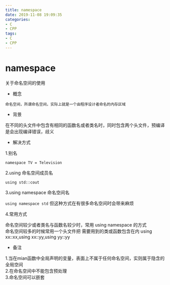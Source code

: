 ```yaml
---
title: namespace
date: 2019-11-08 19:09:35
categories:
- C
- CPP
tags:
- C
- CPP
---
```


# namespace

关于命名空间的使用

- 概念

`命名空间，所谓命名空间，实际上就是一个由程序设计者命名的内存区域`

- 背景

在不同的头文件中包含有相同的函数名或者类名时，同时包含两个头文件，预编译是会出现编译错误，歧义

- 解决方式

1.别名

`namespace TV = Television`

2.using 命名空间成员名

`using std::cout`

3.using namespace 命名空间名

`using namespace std`  但这种方式在有很多命名空间时会带来麻烦

4.常用方式

命名空间较少或者类名与函数名较少时，常用 using namespace 的方式  
命名空间较多的时候常用一个头文件把 需要用到的类或函数包含在内  using xx::xx,using xx::yy,using yy::yy 


- 备注

1.当在mian函数中全局声明的变量，表面上不属于任何命名空间，实则属于隐含的 全局空间  
2.在命名空间中不能包含预处理   
3.命名空间可以嵌套  


